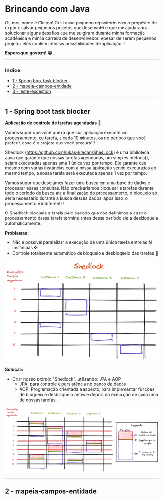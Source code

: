 # Brincando com Java

Oi, meu nome é Cleiton!
Criei esse pequeno repositório com o propósito de expor e salvar pequenos projetos que desenvolvi e que me ajudaram a solucionar alguns desafios que me surgiram durante minha formação acadêmica e minha carreira de desenvolvedor. Apesar de serem pequenos projetos eles contém infinitas possibilidades de aplicação!!!

**Espero que gostem! 😁**

---
### Indice

+ [1 - Spring boot task blocker](#1---Spring-boot-task-blocker)
+ [2 - mapeia-campos-entidade](#2---mapeia-campos-entidade)
+ [3 - teste-exception](#3---teste-exception)
---

## 1 - Spring boot task blocker

**Aplicação de controle de tarefas agendadas** 📅

Vamos supor que você queira que sua aplicação execute um processamento, ou tarefa, a cada 10 minutos, ou no período que você preferir, esse é o projeto que você procura!!!

Shedlock (https://github.com/lukas-krecan/ShedLock) é uma biblioteca Java que garante que nossas tarefas agendadas, um simples método(), sejam executadas apenas uma 1 única vez por tempo. Ele garante que mesmo com várias instâncias com a nossa aplicação sendo executadas ao mesmo tempo, a nossa tarefa será executada apenas 1 vez por tempo.

Vamos supor que desejamos fazer uma busca em uma base de dados e processar essas consultas. Não precisaríamos bloquear a tarefas durante todo o período de busca até a finalização do processamento, o bloqueio só seria necessário durante a busca desses dados, após isso, o processamento é indiferente!

O Shedlock bloqueia a tarefa pelo período que nós definimos e caso o processamento dessa tarefa termine antes desse período ele a desbloqueia automaticamente.

**Problemas:** 
 - Não é possível paralelizar a execução de uma única tarefa entre as **N** instâncias ❎
 - Controle totalmente automático de bloqueio e desbloqueio das tarefas 🤖
 
![Execução do Shedlock](https://raw.githubusercontent.com/MarquesCleiton/brincando-com-java/main/spring-boot-task-blocker/imgs/1-shedlock.png)

**Solução:**
 + Criar nosso prórpio "Shedlock", utilizando: JPA e AOP
	 + JPA: para controle e persistência no banco de dados
	 + AOP: Programação orientada a aspecto, para implementar funções de bloqueio e desbloqueio antes e depois da execução de cada uma de nossas tarefas.
	 
![Paralelismo](https://raw.githubusercontent.com/MarquesCleiton/brincando-com-java/main/spring-boot-task-blocker/imgs/2-paralelismo.png)

---
## 2 - mapeia-campos-entidade

